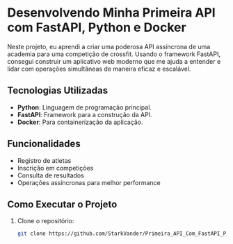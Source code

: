 # Desenvolvendo Minha Primeira API com FastAPI, Python e Docker

Neste projeto, eu aprendi a criar uma poderosa API assíncrona de uma academia para uma competição de crossfit. Usando o framework FastAPI, consegui construir um aplicativo web moderno que me ajuda a entender e lidar com operações simultâneas de maneira eficaz e escalável.

## Tecnologias Utilizadas

- **Python**: Linguagem de programação principal.
- **FastAPI**: Framework para a construção da API.
- **Docker**: Para containerização da aplicação.

## Funcionalidades

- Registro de atletas
- Inscrição em competições
- Consulta de resultados
- Operações assíncronas para melhor performance

## Como Executar o Projeto

1. Clone o repositório:
   ```bash
   git clone https://github.com/StarkVander/Primeira_API_Com_FastAPI_Python_Docker.git

